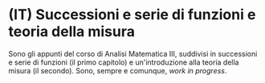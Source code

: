 # (IT) Successioni e serie di funzioni e teoria della misura
Sono gli appunti del corso di Analisi Matematica III, suddivisi in successioni e serie di funzioni (il primo capitolo) e un'introduzione alla teoria della misura (il secondo). Sono, sempre e comunque, *work in progress*.
